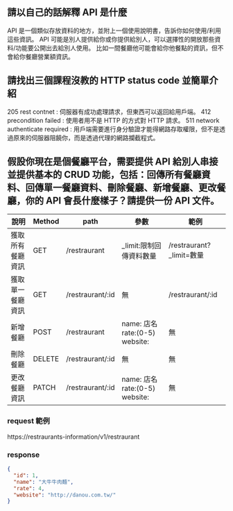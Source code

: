 ## 請以自己的話解釋 API 是什麼

API 是一個類似存放資料的地方，並附上一個使用說明書，告訴你如何使用/利用這些資訊。
API 可能是別人提供給你或你提供給別人，可以選擇性的開放那些資料/功能要公開出去給別人使用。
比如一間餐廳他可能會給你他餐點的資訊，但不會給你餐廳營業額資訊。

## 請找出三個課程沒教的 HTTP status code 並簡單介紹

205 rest contnet : 伺服器有成功處理請求，但東西可以返回給用戶端。
412 precondition failed : 使用者用不是 HTTP 的方式對 HTTP 請求。
511 network authenticate required : 用戶端需要進行身分驗證才能得網路存取權限，但不是透過原來的伺服器阻饒你，而是透過代理的網路攔截程式。

## 假設你現在是個餐廳平台，需要提供 API 給別人串接並提供基本的 CRUD 功能，包括：回傳所有餐廳資料、回傳單一餐廳資料、刪除餐廳、新增餐廳、更改餐廳，你的 API 會長什麼樣子？請提供一份 API 文件。

| 說明             | Method | path             | 參數                           | 範例                      |
| ---------------- | ------ | ---------------- | ------------------------------ | ------------------------- |
| 獲取所有餐廳資訊 | GET    | /restraurant     | \_limit:限制回傳資料數量       | /restraurant?\_limit=數量 |
| 獲取單一餐廳資訊 | GET    | /restraurant/:id | 無                             | /restraurant/:id          |
| 新增餐廳         | POST   | /restraurant     | name: 店名 rate:(0-5) website: | 無                        |
| 刪除餐廳         | DELETE | /restraurant/:id | 無                             | 無                        |
| 更改餐廳資訊     | PATCH  | /restraurant/:id | name: 店名 rate:(0-5) website: | 無                        |

### request 範例

https://restraurants-information/v1/restraurant

### response

```json
{
  "id": 1,
  "name": "大牛牛肉麵",
  "rate": 4,
  "website": "http://danou.com.tw/"
}
```
